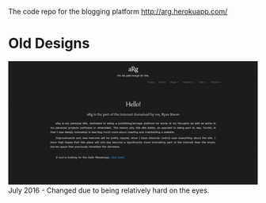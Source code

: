 The code repo for the blogging platform http://arg.herokuapp.com/

# Old Designs
![](app/assets/images/projects/misc/dark-site-home.PNG)
July 2016 - Changed due to being relatively hard on the eyes.

